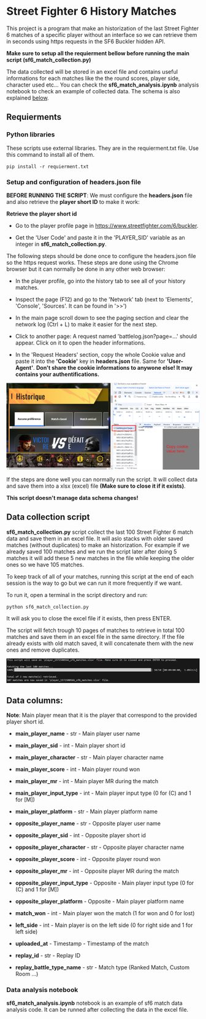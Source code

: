 # Street Fighter 6 History Matches

This project is a program that make an historization of the last Street Fighter 6 matches of a specific player without an interface so we
can retrieve them in seconds using https requests in the SF6 Buckler hidden API.

**Make sure to setup all the requierment bellow before running the main script (sf6_match_collection.py)**

The data collected will be stored in an excel file and contains useful informations for each matches like the the round scores,
player side, character used etc... You can check the **sf6_match_analysis.ipynb** analysis notebook to check an example of collected data.
The schema is also explained [below](#data-columns).

## Requierments

### Python libraries
These scripts use external libraries. They are in the requierment.txt file.
Use this command to install all of them.

```shell
pip install -r requierment.txt
```

### Setup and configuration of headers.json file 

**BEFORE RUNNING THE SCRIPT**: We must configure the **headers.json** file and also retrieve the **player short ID**
to make it work:

**Retrieve the player short id**

- Go to the player profile page in https://www.streetfighter.com/6/buckler. 

- Get the 'User Code' and paste it in the 'PLAYER_SID' variable as an integer in **sf6_match_collection.py**.

The following steps should be done once to configure the headers.json file so the https request works.
These steps are done using the Chrome browser but it can normally be done in any other web browser:

- In the player profile, go into the history tab to see all of your history matches.

- Inspect the page (F12) and go to 
  the 'Network' tab (next to 'Elements', 'Console', 'Sources'. It can be found in '>>')
  
- In the main page scroll down to see the paging section and 
  clear the network log (Ctrl + L) to make it easier for the next step.

- Click to another page: A request named 'battlelog.json?page=...' should appear. 
  Click on it to open the header informations.

- In the 'Request Headers' section, copy the whole Cookie value and paste it 
  into the **'Cookie'** key in **headers.json** file. Same for **'User-Agent'**.
  **Don't share the cookie informations to anywone else! It may contains your authentifications.**

<img src="https://github.com/hanydesoki/Street-Fighter-6-History-Matches/blob/main/Screen_and_illustrations/network_headers.PNG"/>

If the steps are done well you can normally run the script. It will collect data and save them into a
xlsx (excel) file **(Make sure to close it if it exists)**. 

**This script doesn't manage data schema changes!**

## Data collection script

**sf6_match_collection.py** script collect the last 100 Street Fighter 6 match data and save them in an excel file. 
It will aslo stacks with older saved matches (without duplicates) to make an historization. 
For example if we already saved 100 matches and we run the script later after doing 5 matches it will add these 5 new matches
in the file while keeping the older ones so we have 105 matches.

To keep track of all of your matches, running this script at the end of each session is the way to go but we can run it more frequently
if we want.

To run it, open a terminal in the script directory and run:
```shell
python sf6_match_collection.py
```
It will ask you to close the excel file if it exists, then press ENTER.

The script will fetch trough 10 pages of matches to retrieve in total 100 matches and save them in an excel file in the same directory.
If the file already exists with old match saved, it will concatenate them with the new ones and remove duplicates.

<img src="https://github.com/hanydesoki/Street-Fighter-6-History-Matches/blob/main/Screen_and_illustrations/script_output_example.PNG"/>

## Data columns: 

**Note**: Main player mean that it is the player that correspond to the provided player short id.

- **main_player_name** - str - Main player user name
- **main_player_sid** - int - Main player short id
- **main_player_character** - str - Main player character name
- **main_player_score** - int - Main player round won
- **main_player_mr** - int - Main player MR during the match
- **main_player_input_type** - int - Main player input type (0 for (C) and 1 for [M])
- **main_player_platform** - str - Main player platform name

- **opposite_player_name** - str - Opposite player user name
- **opposite_player_sid** - int - Opposite player short id
- **opposite_player_character** - str - Opposite player character name
- **opposite_player_score** - int - Opposite player round won
- **opposite_player_mr** - int - Opposite player MR during the match
- **opposite_player_input_type** - Opposite - Main player input type (0 for (C) and 1 for [M])
- **opposite_player_platform** - Opposite - Main player platform name

- **match_won** - int - Main player won the match (1 for won and 0 for lost)
- **left_side** - int - Main player is on the left side (0 for right side and 1 for left side)
- **uploaded_at** - Timestamp - Timestamp of the match
- **replay_id** - str - Replay ID
- **replay_battle_type_name** - str - Match type (Ranked Match, Custom Room ...)

### Data analysis notebook

**sf6_match_analysis.ipynb** notebook is an example of sf6 match data analysis code. It can be runned after collecting the data in the excel file.
